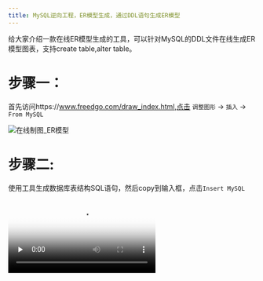 ```yaml
---
title: MySQL逆向工程，ER模型生成，通过DDL语句生成ER模型
---
```


给大家介绍一款在线ER模型生成的工具，可以针对MySQL的DDL文件在线生成ER模型图表，支持create table,alter table。

# 步骤一：

首先访问https://www.freedgo.com/draw_index.html,点击 `调整图形` -> `插入` -> `From MySQL`

![在线制图_ER模型](https://www.freedgo.com/public/themes/freedgo/er/er1.png "在线制图 ER模型")

# 步骤二:

使用工具生成数据库表结构SQL语句，然后copy到输入框，点击`Insert MySQL`




<video id="video" controls="" preload="none" poster="https://www.freedgo.com/public/themes/freedgo/er/er3.png">
<source id="mp4" src="https://www.freedgo.com/public/themes/freedgo/er/er4.mp4" type="video/mp4">
</video>
